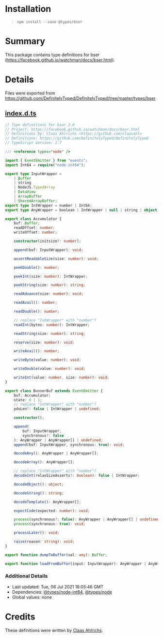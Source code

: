 # Installation
> `npm install --save @types/bser`

# Summary
This package contains type definitions for bser (https://facebook.github.io/watchman/docs/bser.html).

# Details
Files were exported from https://github.com/DefinitelyTyped/DefinitelyTyped/tree/master/types/bser.
## [index.d.ts](https://github.com/DefinitelyTyped/DefinitelyTyped/tree/master/types/bser/index.d.ts)
````ts
// Type definitions for bser 2.0
// Project: https://facebook.github.io/watchman/docs/bser.html
// Definitions by: Claas Ahlrichs <https://github.com/claasahl>
// Definitions: https://github.com/DefinitelyTyped/DefinitelyTyped
// TypeScript Version: 2.7

/// <reference types="node" />

import { EventEmitter } from "events";
import Int64 = require("node-int64");

export type InputWrapper =
    | Buffer
    | string
    | NodeJS.TypedArray
    | DataView
    | ArrayBuffer
    | SharedArrayBuffer;
export type IntWrapper = number | Int64;
export type AnyWrapper = boolean | IntWrapper | null | string | object;

export class Accumulator {
    buf: Buffer;
    readOffset: number;
    writeOffset: number;

    constructor(initsize?: number);

    append(buf: InputWrapper): void;

    assertReadableSize(size: number): void;

    peekDouble(): number;

    peekInt(size: number): IntWrapper;

    peekString(size: number): string;

    readAdvance(size: number): void;

    readAvail(): number;

    readDouble(): number;

    // replace "IntWrapper" with "number"?
    readInt(bytes: number): IntWrapper;

    readString(size: number): string;

    reserve(size: number): void;

    writeAvail(): number;

    writeByte(value: number): void;

    writeDouble(value: number): void;

    writeInt(value: number, size: number): void;
}

export class BunserBuf extends EventEmitter {
    buf: Accumulator;
    state: 0 | 1;
    // replace "IntWrapper" with "number"?
    pduLen?: false | IntWrapper | undefined;

    constructor();

    append(
        buf: InputWrapper,
        synchronous?: false
    ): AnyWrapper | AnyWrapper[] | undefined;
    append(buf: InputWrapper, synchronous: true): void;

    decodeAny(): AnyWrapper | AnyWrapper[];

    decodeArray(): AnyWrapper[];

    // replace "IntWrapper" with "number"?
    decodeInt(relaxSizeAsserts?: boolean): false | IntWrapper;

    decodeObject(): object;

    decodeString(): string;

    decodeTemplate(): AnyWrapper[];

    expectCode(expected: number): void;

    process(synchronous?: false): AnyWrapper | AnyWrapper[] | undefined;
    process(synchronous: true): void;

    processLater(): void;

    raise(reason: string): void;
}

export function dumpToBuffer(val: any): Buffer;

export function loadFromBuffer(input: InputWrapper): AnyWrapper | AnyWrapper[];

````

### Additional Details
 * Last updated: Tue, 06 Jul 2021 18:05:46 GMT
 * Dependencies: [@types/node-int64](https://npmjs.com/package/@types/node-int64), [@types/node](https://npmjs.com/package/@types/node)
 * Global values: none

# Credits
These definitions were written by [Claas Ahlrichs](https://github.com/claasahl).
